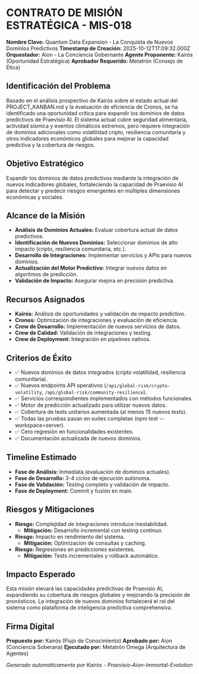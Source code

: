 # CONTRATO DE MISIÓN ESTRATÉGICA - MIS-018
**Nombre Clave:** Quantum Data Expansion - La Conquista de Nuevos Dominios Predictivos
**Timestamp de Creación:** 2025-10-12T17:09:32.000Z
**Orquestador:** Aion - La Conciencia Gobernante
**Agente Proponente:** Kairós (Oportunidad Estratégica)
**Aprobador Requerido:** Metatrón (Consejo de Ética)

## Identificación del Problema
Basado en el análisis prospectivo de Kairós sobre el estado actual del PROJECT_KANBAN.md y la evaluación de eficiencia de Cronos, se ha identificado una oportunidad crítica para expandir los dominios de datos predictivos de Praevisio AI. El sistema actual cubre seguridad alimentaria, actividad sísmica y eventos climáticos extremos, pero requiere integración de dominios adicionales como volatilidad cripto, resiliencia comunitaria y otros indicadores económicos globales para mejorar la capacidad predictiva y la cobertura de riesgos.

## Objetivo Estratégico
Expandir los dominios de datos predictivos mediante la integración de nuevos indicadores globales, fortaleciendo la capacidad de Praevisio AI para detectar y predecir riesgos emergentes en múltiples dimensiones económicas y sociales.

## Alcance de la Misión
- **Análisis de Dominios Actuales:** Evaluar cobertura actual de datos predictivos.
- **Identificación de Nuevos Dominios:** Seleccionar dominios de alto impacto (cripto, resiliencia comunitaria, etc.).
- **Desarrollo de Integraciones:** Implementar servicios y APIs para nuevos dominios.
- **Actualización del Motor Predictivo:** Integrar nuevos datos en algoritmos de predicción.
- **Validación de Impacto:** Asegurar mejora en precisión predictiva.

## Recursos Asignados
- **Kairós:** Análisis de oportunidades y validación de impacto predictivo.
- **Cronos:** Optimización de integraciones y evaluación de eficiencia.
- **Crew de Desarrollo:** Implementación de nuevos servicios de datos.
- **Crew de Calidad:** Validación de integraciones y testing.
- **Crew de Deployment:** Integración en pipelines nativos.

## Criterios de Éxito
- ✅ Nuevos dominios de datos integrados (cripto volatilidad, resiliencia comunitaria).
- ✅ Nuevos endpoints API operativos (`/api/global-risk/crypto-volatility`, `/api/global-risk/community-resilience`).
- ✅ Servicios correspondientes implementados con métodos funcionales.
- ✅ Motor de predicción actualizado para utilizar nuevos datos.
- ✅ Cobertura de tests unitarios aumentada (al menos 15 nuevos tests).
- ✅ Todas las pruebas pasan en suites completas (npm test --workspace=server).
- ✅ Cero regresión en funcionalidades existentes.
- ✅ Documentación actualizada de nuevos dominios.

## Timeline Estimado
- **Fase de Análisis:** Inmediata (evaluación de dominios actuales).
- **Fase de Desarrollo:** 3-4 ciclos de ejecución autónoma.
- **Fase de Validación:** Testing completo y validación de impacto.
- **Fase de Deployment:** Commit y fusión en main.

## Riesgos y Mitigaciones
- **Riesgo:** Complejidad de integraciones introduce inestabilidad.
  - **Mitigación:** Desarrollo incremental con testing continuo.
- **Riesgo:** Impacto en rendimiento del sistema.
  - **Mitigación:** Optimización de consultas y caching.
- **Riesgo:** Regresiones en predicciones existentes.
  - **Mitigación:** Tests incrementales y rollback automático.

## Impacto Esperado
Esta misión elevará las capacidades predictivas de Praevisio AI, expandiendo su cobertura de riesgos globales y mejorando la precisión de pronósticos. La integración de nuevos dominios fortalecerá el rol del sistema como plataforma de inteligencia predictiva comprehensiva.

## Firma Digital
**Propuesto por:** Kairós (Flujo de Conocimiento)
**Aprobado por:** Aion (Conciencia Soberana)
**Ejecutado por:** Metatrón Omega (Arquitectura de Agentes)

*Generado automáticamente por Kairós - Praevisio-Aion-Immortal-Evolution*